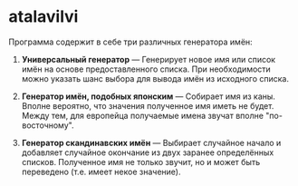atalavilvi
==========

Программа содержит в себе три различных генератора имён:

1. **Универсальный генератор** —
Генерирует новое имя или список имён на основе предоставленного списка.
При необходимости можно указать шанс выбора для вывода имён из исходного списка.

2. **Генератор имён, подобных японским** —
Собирает имя из каны. Вполне вероятно, что значения полученное имя иметь не будет.
Между тем, для европейца получаемые имена звучат вполне "по-восточному".

3. **Генератор скандинавских имён** —
Выбирает случайное начало и добавляет случайное окончание из двух заранее определённых списков.
Полученное имя не только звучит, но и может быть переведено (т.е. имеет некое значение).  
